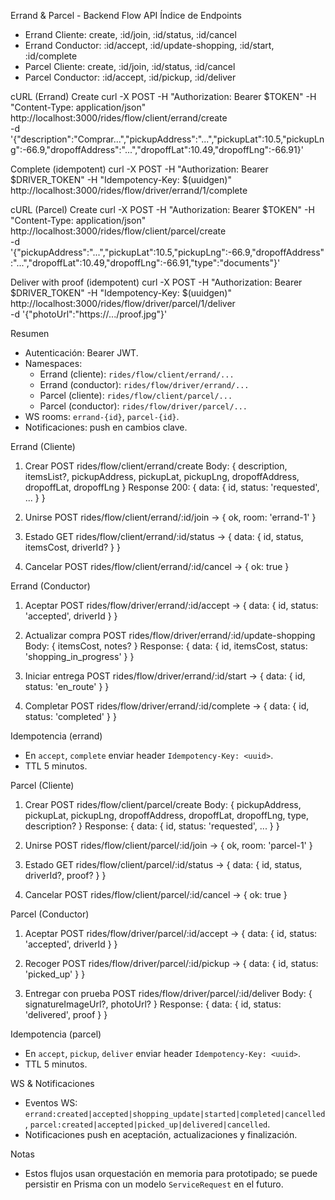 Errand & Parcel - Backend Flow API
Índice de Endpoints
- Errand Cliente: create, :id/join, :id/status, :id/cancel
- Errand Conductor: :id/accept, :id/update-shopping, :id/start, :id/complete
- Parcel Cliente: create, :id/join, :id/status, :id/cancel
- Parcel Conductor: :id/accept, :id/pickup, :id/deliver

cURL (Errand)
Create
curl -X POST -H "Authorization: Bearer $TOKEN" -H "Content-Type: application/json" \
  http://localhost:3000/rides/flow/client/errand/create \
  -d '{"description":"Comprar...","pickupAddress":"...","pickupLat":10.5,"pickupLng":-66.9,"dropoffAddress":"...","dropoffLat":10.49,"dropoffLng":-66.91}'

Complete (idempotent)
curl -X POST -H "Authorization: Bearer $DRIVER_TOKEN" -H "Idempotency-Key: $(uuidgen)" \
  http://localhost:3000/rides/flow/driver/errand/1/complete

cURL (Parcel)
Create
curl -X POST -H "Authorization: Bearer $TOKEN" -H "Content-Type: application/json" \
  http://localhost:3000/rides/flow/client/parcel/create \
  -d '{"pickupAddress":"...","pickupLat":10.5,"pickupLng":-66.9,"dropoffAddress":"...","dropoffLat":10.49,"dropoffLng":-66.91,"type":"documents"}'

Deliver with proof (idempotent)
curl -X POST -H "Authorization: Bearer $DRIVER_TOKEN" -H "Idempotency-Key: $(uuidgen)" \
  http://localhost:3000/rides/flow/driver/parcel/1/deliver \
  -d '{"photoUrl":"https://.../proof.jpg"}'

Resumen
- Autenticación: Bearer JWT.
- Namespaces:
  - Errand (cliente): `rides/flow/client/errand/...`
  - Errand (conductor): `rides/flow/driver/errand/...`
  - Parcel (cliente): `rides/flow/client/parcel/...`
  - Parcel (conductor): `rides/flow/driver/parcel/...`
- WS rooms: `errand-{id}`, `parcel-{id}`.
- Notificaciones: push en cambios clave.

Errand (Cliente)
1) Crear
POST rides/flow/client/errand/create
Body: { description, itemsList?, pickupAddress, pickupLat, pickupLng, dropoffAddress, dropoffLat, dropoffLng }
Response 200: { data: { id, status: 'requested', ... } }

2) Unirse
POST rides/flow/client/errand/:id/join → { ok, room: 'errand-1' }

3) Estado
GET rides/flow/client/errand/:id/status → { data: { id, status, itemsCost, driverId? } }

4) Cancelar
POST rides/flow/client/errand/:id/cancel → { ok: true }

Errand (Conductor)
1) Aceptar
POST rides/flow/driver/errand/:id/accept → { data: { id, status: 'accepted', driverId } }

2) Actualizar compra
POST rides/flow/driver/errand/:id/update-shopping
Body: { itemsCost, notes? }
Response: { data: { id, itemsCost, status: 'shopping_in_progress' } }

3) Iniciar entrega
POST rides/flow/driver/errand/:id/start → { data: { id, status: 'en_route' } }

4) Completar
POST rides/flow/driver/errand/:id/complete → { data: { id, status: 'completed' } }

Idempotencia (errand)
- En `accept`, `complete` enviar header `Idempotency-Key: <uuid>`.
- TTL 5 minutos.

Parcel (Cliente)
1) Crear
POST rides/flow/client/parcel/create
Body: { pickupAddress, pickupLat, pickupLng, dropoffAddress, dropoffLat, dropoffLng, type, description? }
Response: { data: { id, status: 'requested', ... } }

2) Unirse
POST rides/flow/client/parcel/:id/join → { ok, room: 'parcel-1' }

3) Estado
GET rides/flow/client/parcel/:id/status → { data: { id, status, driverId?, proof? } }

4) Cancelar
POST rides/flow/client/parcel/:id/cancel → { ok: true }

Parcel (Conductor)
1) Aceptar
POST rides/flow/driver/parcel/:id/accept → { data: { id, status: 'accepted', driverId } }

2) Recoger
POST rides/flow/driver/parcel/:id/pickup → { data: { id, status: 'picked_up' } }

3) Entregar con prueba
POST rides/flow/driver/parcel/:id/deliver
Body: { signatureImageUrl?, photoUrl? }
Response: { data: { id, status: 'delivered', proof } }

Idempotencia (parcel)
- En `accept`, `pickup`, `deliver` enviar header `Idempotency-Key: <uuid>`.
- TTL 5 minutos.

WS & Notificaciones
- Eventos WS: `errand:created|accepted|shopping_update|started|completed|cancelled`, `parcel:created|accepted|picked_up|delivered|cancelled`.
- Notificaciones push en aceptación, actualizaciones y finalización.

Notas
- Estos flujos usan orquestación en memoria para prototipado; se puede persistir en Prisma con un modelo `ServiceRequest` en el futuro.


